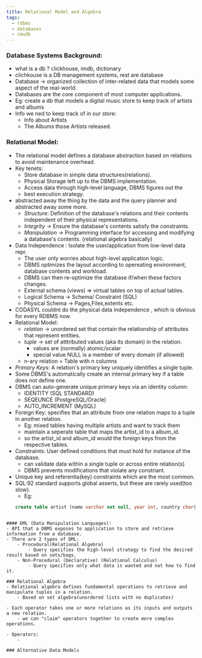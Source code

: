 ```yaml
---
title: Relational Model and Algebra
tags:
  - rdbms
  - databases
  - cmudb
---
```

### Database Systems Background:
- what is a db ? clickhouse, imdb, dictionary
- clichkouse is a DB management systems, rest are database 
- Database -> organized collection of inter-related data that models some aspect of the real-world.
- Databases are the core component of most computer applications.
- Eg: create a db that models a digital music store to keep track of artists and albums 
- Info we ned to keep track of in our store:
	- Info about Artists 
	- The Albums those Artists released.


### Relational Model:

- The relational model defines a database abstraction based on relations to avoid maintenance overhead.
- Key tenets:
	- Store database in simple data structures(relations).
	- Physical Storage left up to the DBMS implementation.
	- Access data through high-level language, DBMS figures out the
	- best execution strategy.
- abstracted away the thing by the data and the query planner and abstracted away some more.
	- *Structure*: Definition of the database's relations and their contents independent of their physical representations.
	- *Integrity* -> Ensure the database's contents satisfy the constraints.
	- *Manipulation* -> Programming interface for accessing and modifying a database's contents. (relational algebra basically)
- Data Independence : Isolate the user/application from low-level data repr.
	 - The user only worries about high-level application logic.
	 - DBMS optimizes the layout according to opereating environment, database contents and workload.
	 - DBMS can then re-optimize the database if/when these factors changes.
	 - External schema (views) => virtual tables on top of actual tables.
	 - Logical Schema -> Schema/ Constraint (SQL)
	 - Physical Schema -> Pages,Files,extents etc.
- CODASYL couldnt do the physical data independence , which is obvious for every RDBMS now.
- Relational Model:
	- *relation* -> unordered set that contain the relationship of attributes that represent entities.
	- *tuple* -> set of atttributed values (aka its domain) in the relation.
		- values are (normally) atomic/scalar
		- special value NULL is a member of every domain (if allowed)
	- n-ary relation = Table with n columns 
- *Primary Keys*: A relation's primary key uniquely identifies a single tuple. 
- Some DBMS's automatically create an internal primary key if a table does not define one.
- DBMS can auto-generate unique primary keys via an identity column:
	- IDENTITY (SQL STANDARD)
	- SEQEUNCE (PostgreSQL/Oracle)
	- AUTO_INCREMENT (MySQL)
- Foreign Key: specifies that an attribute from one relation maps to a tuple in another relation.
	- Eg: mixed tables having multiple artists and want to track them 
	- maintain a seperate table that maps the artist_id to a album_id.
	- so the artist_id and album_id would the foreign keys from the respective tables.
- Constraints: User defined conditions that must hold for instance of the database.
	- can validate data within a single tuple or across entire relation(s)
	- DBMS prevents modifications that violate any constriant.
- Unique key and referentia(key) constraints which are the most common.
- SQL:92 standard supports global asserts, but these are rarely used(too slow).
	- Eg:
	```sql 
	create table artist (name varchar not null, year int, country char(60), check (year > 1900));
```

#### DML (Data Manipulation Languages):
- API that a DBMS exposes to application to store and retrieve information from a database.
- There are 2 types of DML:
	- Procedural(Relational Algebra)
		- Query specifies the high-level strategy to find the desired result based on sets/bags.
	- Non-Procedural (Declarative) (Relational Calculus)
		- Query specifies only what data is wanted and not how to find it.

### Relational Algebra 
- Relational algebra defines fundamental operations to retrieve and manipulate tuples in a relation.
	- Based on set algebra(unordered lists with no duplicates)

- Each operator takes one or more relations as its inputs and outputs a new relation.
	- we can "claim" operators together to create more complex operations.

- Operators:
	- 

### Alternative Data Models 





